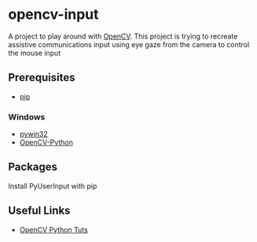 # opencv-input
A project to play around with [OpenCV](http://opencv.org/). This project is trying to recreate assistive communications input using eye gaze from the camera to control the mouse input 

## Prerequisites
 * [pip](http://pip.readthedocs.org/en/latest/installing.html)
### Windows
 * [pywin32](http://sourceforge.net/projects/pywin32/)
 * [OpenCV-Python](http://docs.opencv.org/trunk/doc/py_tutorials/py_setup/py_setup_in_windows/py_setup_in_windows.html)

## Packages

Install PyUserInput with pip

## Useful Links
 * [OpenCV Python Tuts](http://docs.opencv.org/trunk/doc/py_tutorials/py_tutorials.html)